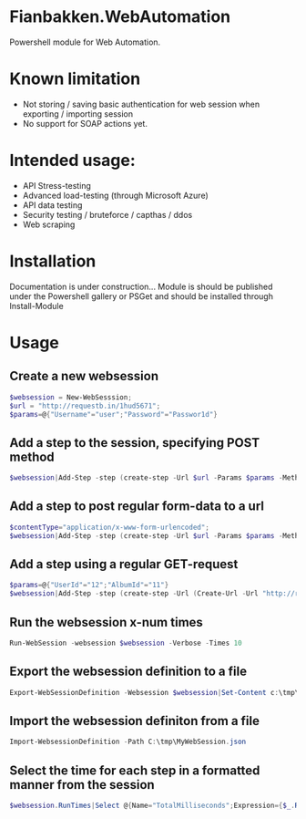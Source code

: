 # Fianbakken.WebAutomation

Powershell module for Web Automation. 

# Known limitation
* Not storing / saving basic authentication for web session when exporting / importing session
* No support for SOAP actions yet.

# Intended usage:

* API Stress-testing 
* Advanced load-testing (through Microsoft Azure)
* API data testing 
* Security testing / bruteforce / capthas / ddos
* Web scraping


# Installation
Documentation is under construction... Module is should be published under the Powershell gallery or PSGet and should be installed through Install-Module

# Usage

## Create a new websession
```powershell
$websession = New-WebSesssion;
$url = "http://requestb.in/1hud5671";
$params=@{"Username"="user";"Password"="Passwor1d"} 
```
## Add a step to the session, specifying POST method
```powershell
$websession|Add-Step -step (create-step -Url $url -Params $params -Method POST)
```

## Add a step to post regular form-data to a url
```powershell
$contentType="application/x-www-form-urlencoded";
$websession|Add-Step -step (create-step -Url $url -Params $params -Method POST -ContentType $contentType)
```

## Add a step using a regular GET-request 

```powershell
$params=@{"UserId"="12";"AlbumId"="11"} 
$websession|Add-Step -step (create-step -Url (Create-Url -Url "http://requestb.in/1hud5671" -Params $params);
```

## Run the websession x-num times
```powershell
Run-WebSession -websession $websession -Verbose -Times 10
```
## Export the websession definition to a file
```powershell
Export-WebSessionDefinition -Websession $websession|Set-Content c:\tmp\MyWebSession.json
```

## Import the websession definiton from a file
```powershell
Import-WebsessionDefinition -Path C:\tmp\MyWebSession.json
```

## Select the time for each step in a formatted manner from the session
```powershell
$websession.RunTimes|Select @{Name="TotalMilliseconds";Expression={$_.ResponseTime.TotalMilliseconds}}, @{Name="Url";Expression={$websession.Steps[$_.StepIndex].Url}}, @{Name="Method";Expression={$websession.Steps[$_.StepIndex].Method}}
```

